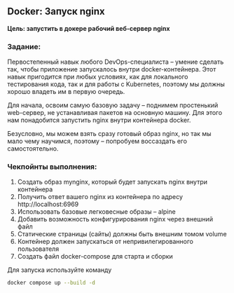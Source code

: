 ## **Docker: Запуск nginx**

**Цель: запустить в докере рабочий веб-сервер nginx**

### **Задание:**

Первостепенный навык любого DevOps-специалиста – умение сделать так, чтобы приложение запускалось внутри docker-контейнера. Этот навык пригодится при любых условиях, как для локального тестирования кода, так и для работы с Kubernetes, поэтому мы должны хорошо владеть им в первую очередь.

Для начала, освоим самую базовую задачу – поднимем простенький web-сервер, не устанавливая пакетов на основную машину. Для этого нам понадобится запустить nginx внутри контейнера docker.

Безусловно, мы можем взять сразу готовый образ nginx, но так мы мало чему научимся, поэтому – попробуем воссаздать его самостоятельно.

### **Чекпойнты выполнения:**

1. Создать образ mynginx, который будет запускать nginx внутри контейнера
2. Получить ответ вашего nginx из контейнера по адресу http://localhost:6969
3. Использовать базовые легковесные образы – alpine
4. Добавить возможность конфигурирования nginx через внешний файл
5. Статические страницы (сайты) должны быть внешним томом volume
6. Контейнер должен запускаться от непривилегированного пользователя
7. Создать файл docker-compose для старта и сборки

Для запуска используйте команду

```bash
docker compose up --build -d
```